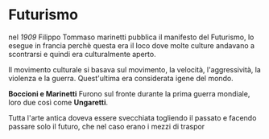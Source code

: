 # Futurismo

nel *1909* Filippo Tommaso marinetti pubblica il manifesto del Futurismo, lo esegue in francia perchè questa era il loco dove molte culture andavano a scontrarsi e quindi era culturalmente aperto.

Il movimento culturale si basava sul movimento, la velocità, l'aggressività, la violenza e la guerra. Quest'ultima era considerata igene del mondo.

**Boccioni e Marinetti** Furono sul fronte durante la prima guerra mondiale, loro due così come **Ungaretti**.

Tutta l'arte antica doveva essere svecchiata togliendo il passato e facendo passare solo il futuro, che nel caso erano i mezzi di traspor
<!--stackedit_data:
eyJoaXN0b3J5IjpbLTEzNjE4OTEzMTcsMTg4Mjg2ODQzOSwxMD
YyMjk5NDYxXX0=
-->